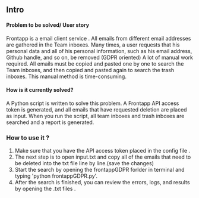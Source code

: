 ## Intro


#### Problem to be solved/ User story

Frontapp is a email client service . All emails from different email addresses are gathered in the Team inboxes.
Many times, a user requests that his personal data and all of his personal information, such as his email address, Github handle, and so on, be removed (GDPR oriented)
A lot of manual work required.
All emails must be copied and pasted one by one to search the Team inboxes, and then copied and pasted again to search the trash inboxes.
This manual method is time-consuming.




#### How is it currently solved?

A Python script is written to solve this problem.
A Frontapp API access token is generated, and all emails that have requested deletion are placed as input.
When you run the script, all team inboxes and trash inboxes are searched and a report is generated.





### How to use it ?

1. Make sure that you have the API access token placed in the config file . 
2. The next step is to open input.txt and copy all of the emails that need to be deleted into the txt file line by line.(save the changes)
3. Start the search by opening the frontappGDPR forlder in terminal and typing 'python frontappGDPR.py'.
4.  After the search is finished, you can review the errors, logs, and results by opening the .txt files .





